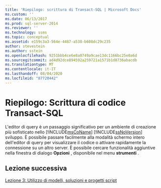 ```yaml
---
title: 'Riepilogo: scrittura di Transact-SQL | Microsoft Docs'
ms.custom: ''
ms.date: 06/13/2017
ms.prod: sql-server-2014
ms.reviewer: ''
ms.technology: ssms
ms.topic: conceptual
ms.assetid: e159c3a3-564e-4487-a538-b608dc29c235
author: stevestein
ms.author: sstein
ms.openlocfilehash: 9251bbb4ce6e8a0749a9cae13dc1166bc25e0a6d
ms.sourcegitcommit: ad4d92dce894592a259721a1571b1d8736abacdb
ms.translationtype: MT
ms.contentlocale: it-IT
ms.lasthandoff: 08/04/2020
ms.locfileid: "87720442"
---
```

# <a name="summary-writing-transact-sql"></a>Riepilogo: Scrittura di codice Transact-SQL
  L'editor di query è un passaggio significativo per un ambiente di creazione più sofisticato nello [!INCLUDE[msCoName](../includes/msconame-md.md)] [!INCLUDE[ssNoVersion](../includes/ssnoversion-md.md)] sviluppo. È possibile passare facilmente alla modalità schermo intero dell'editor di query per visualizzare il codice o attivare rapidamente la connessione su un altro server. È possibile cercare funzionalità aggiuntive nella finestra di dialogo **Opzioni** , disponibile nel menu **strumenti** .  
  
## <a name="next-lesson"></a>Lezione successiva  
 [Lezione 3: Utilizzo di modelli, soluzioni e progetti script](../ssms/tutorials/lesson-3-working-with-templates-solutions-and-script-projects.md)  
  
  
